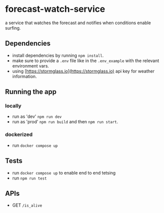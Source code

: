 # forecast-watch-service

a service that watches the forecast and notifies when conditions enable surfing.

## Dependencies 
- install dependencies by running `npm install`.
- make sure to provide a `.env` file like in the `.env_example` with the relevant environment vars.
- using [https://stormglass.io](https://stormglass.io) api key for weather information.

## Running the app
### locally
- run as 'dev' `npm run dev`
- run as 'prod' `npm run build` and then `npm run start`.

### dockerized
- run `docker compose up`

## Tests
- run `docker compose up` to enable end to end tetsing
- run `npm run test`

## APIs
- GET `/is_alive`